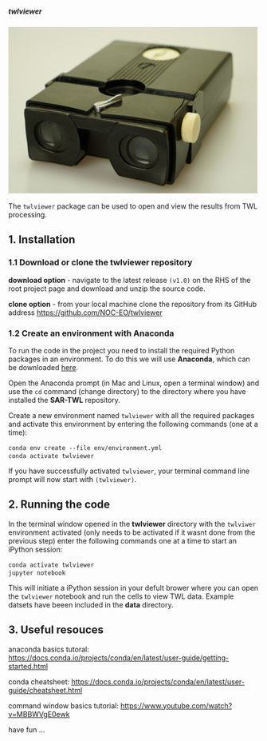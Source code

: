 ##### twlviewer

<p align="left">
  <img src="/image/viewer.jpg" width="500">
</p>


The `twlviewer` package can be used to open and view the results from TWL processing. 

## 1. Installation

### 1.1 Download or clone the **twlviewer** repository

**download option** - navigate to the latest release `(v1.0)` on the RHS of the root project page and download and unzip the source code.

**clone option** - from your local machine clone the repository from its GitHub address https://github.com/NOC-EO/twlviewer


### 1.2 Create an environment with Anaconda

To run the code in the project you need to install the required Python packages in an environment. To do this we will use **Anaconda**, which can be downloaded [here](https://www.anaconda.com/download/).

Open the Anaconda prompt (in Mac and Linux, open a terminal window) and use the `cd` command (change directory) to the directory where you have installed the **SAR-TWL** repository.

Create a new environment named `twlviewer` with all the required packages and activate this environment by entering the following commands (one at a time):

```
conda env create --file env/environment.yml
conda activate twlviewer
```

If you have successfully activated `twlviewer`, your terminal command line prompt will now start with `(twlviewer)`.


## 2. Running the code

In the terminal window opened in the **twlviewer** directory with the `twlviwer` environment activated (only needs to be activated if it wasnt done from the previous step) enter the following commands one at a time to start an iPython session:

```
conda activate twlviewer
jupyter notebook
```

This will initiate a iPython session in your defult brower where you can open the `twlviewer` notebook and run the cells to view TWL data. Example datsets have beeen included in the **data** directory.


## 3. Useful resouces

anaconda basics tutoral:  https://docs.conda.io/projects/conda/en/latest/user-guide/getting-started.html

conda cheatsheet: https://docs.conda.io/projects/conda/en/latest/user-guide/cheatsheet.html

command window basics tutorial: https://www.youtube.com/watch?v=MBBWVgE0ewk

have fun ...


